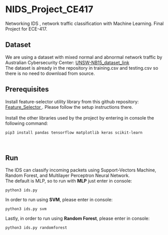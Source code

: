 # NIDS_Project_CE417
Networking IDS , network traffic classification with Machine Learning. Final Project for ECE-417.

## Dataset
We are using a dataset with mixed normal and abnormal network traffic by Australian Cybersecurity Center: 
<a href='https://www.unsw.adfa.edu.au/unsw-canberra-cyber/cybersecurity/ADFA-NB15-Datasets/'> UNSW-NB15_dataset_link </a>
<br>
The dataset is already in the repository in training.csv and testing.csv so there is no need to download from source.
## Prerequisites
Install feature-selector utility library from this github repository: <a href='https://github.com/WillKoehrsen/feature-selector'> Feature_Selector </a>. Please follow the setup instructions there.
<br><br>
Install the other libraries used by the project by entering in console the following command:
```
pip3 install pandas tensorflow matplotlib keras scikit-learn
```
<br>

## Run
The IDS can classify incoming packets using Support-Vectors Machine, Random Forest, and Multilayer Perceptron Neural Network.<br>
The default is MLP, so to run with <b>MLP</b> just enter in console:
```
python3 ids.py
```
In order to run using <b>SVM</b>, please enter in console:
```
python3 ids.py svm
```
Lastly, in order to run using <b>Random Forest</b>, please enter in console:
```
python3 ids.py randomforest
```
